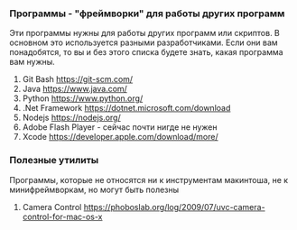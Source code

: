 ### Программы - "фреймворки" для работы других программ

Эти программы нужны для работы других программ или скриптов. В основном это используется разными разработчиками. Если они вам понадобятся, то вы и без этого списка будете знать, какая программа вам нужны.

1. Git Bash <https://git-scm.com/>
2. Java https://www.java.com/
3. Python https://www.python.org/
4. .Net Framework https://dotnet.microsoft.com/download
5. Nodejs https://nodejs.org/
6. Adobe Flash Player - сейчас почти нигде не нужен
7. Xcode https://developer.apple.com/download/more/

### Полезные утилиты

Программы, которые не относятся ни к инструментам макинтоша, не к минифреймворкам, но могут быть полезны

1. Camera Control https://phoboslab.org/log/2009/07/uvc-camera-control-for-mac-os-x